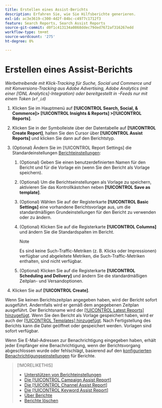 ```yaml
---
title: Erstellen eines Assist-Berichts
description: Erfahren Sie, wie Sie Hilfsberichte generieren.
exl-id: ac3e3619-c300-4d2f-84bc-c4977c1712f3
feature: Search Reports, Search Assist Reports
source-git-commit: d0f1c413134a0868ddec79ded7672af316267edd
workflow-type: tm+mt
source-wordcount: '275'
ht-degree: 0%

---
```


# Erstellen eines Assist-Berichts

*Werbetreibende mit Klick-Tracking für Suche, Social und Commerce und mit Konversions-Tracking aus Adobe Advertising, Adobe Analytics (mit einer [!DNL Analytics]-Integration) oder bereitgestellt in -Feeds nur mit einem Token (`ef_id`)*

1. Klicken Sie im Hauptmenü auf **[!UICONTROL Search, Social, & Commerce]> [!UICONTROL Insights & Reports] >[!UICONTROL Reports]**.

1. Klicken Sie in der Symbolleiste über der Datentabelle auf **[!UICONTROL Create Report]**, halten Sie den Cursor über **[!UICONTROL Assist Reports]** und klicken Sie dann auf den Berichtstyp.

1. (Optional) Ändern Sie im [!UICONTROL Report Settings] die Standardeinstellungen [Berichteinstellungen](assist-report-settings.md):

   1. (Optional) Geben Sie einen benutzerdefinierten Namen für den Bericht und für die Vorlage ein (wenn Sie den Bericht als Vorlage speichern).

   1. (Optional) Um die Berichtseinstellungen als Vorlage zu speichern, aktivieren Sie das Kontrollkästchen neben **[!UICONTROL Save as template]**.

   1. (Optional) Wählen Sie auf der Registerkarte **[!UICONTROL Basic Settings]** eine vorhandene Berichtsvorlage aus, um die standardmäßigen Grundeinstellungen für den Bericht zu verwenden oder zu ändern.

   1. (Optional) Klicken Sie auf die Registerkarte **[!UICONTROL Columns]** und ändern Sie die Standardspalten im Bericht.

      >[!NOTE]
      >
      >Es sind keine Such-Traffic-Metriken (z. B. Klicks oder Impressionen) verfügbar und abgeleitete Metriken, die Such-Traffic-Metriken enthalten, sind nicht verfügbar.

   1. (Optional) Klicken Sie auf die Registerkarte **[!UICONTROL Scheduling and Delivery]** und ändern Sie die standardmäßigen Zeitplan- und Versandoptionen.

1. Klicken Sie auf **[!UICONTROL Create]**.

Wenn Sie keinen Berichtszeitplan angegeben haben, wird der Bericht sofort ausgeführt. Andernfalls wird er gemäß dem angegebenen Zeitplan ausgeführt. Der Berichtsname wird der [[!UICONTROL Latest Reports] hinzugefügt](/help/search-social-commerce/reports/report-about.md). Wenn Sie den Bericht als Vorlage gespeichert haben, wird er auch der [[!UICONTROL Templates] hinzugefügt](/help/search-social-commerce/reports/report-about.md). Nach Fertigstellung des Berichts kann die Datei geöffnet oder gespeichert werden. Vorlagen sind sofort verfügbar.

Wenn Sie E-Mail-Adressen zur Benachrichtigung eingegeben haben, erhält jeder Empfänger eine Benachrichtigung, wenn der Berichtsvorgang abgeschlossen wurde oder fehlschlägt, basierend auf den [konfigurierten Benachrichtigungseinstellungen](/help/search-social-commerce/notifications/notification-edit.md) für Berichte.

>[!MORELIKETHIS]
>
>* [Unterstützen von Berichteinstellungen](assist-report-settings.md)
>* [Die [!UICONTROL Campaign Assist Report]](campaign-assist-report.md)
>* [Die [!UICONTROL Channel Assist Report]](channel-assist-report.md)
>* [Die [!UICONTROL Keyword Assist Report]](keyword-assist-report.md)
>* [Über Berichte](/help/search-social-commerce/reports/report-about.md)
>* [Berichte löschen](/help/search-social-commerce/reports/management/report-delete.md)
